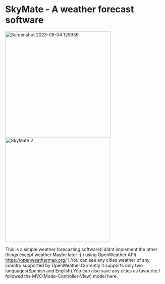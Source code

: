 # SkyMate - A weather forecast software


<img width="334" alt="Screenshot 2023-09-04 125939" src="https://github.com/MdMaruf-22/SkyMate/assets/64244354/b7cdb2a5-af28-43f3-b78e-c43159cf95bf">

<img width="332" alt="SkyMate 2" src="https://github.com/MdMaruf-22/SkyMate/assets/64244354/06624d0c-f99b-4fa3-a0a4-8db08b132fc9">

This is a simple weather forecasting software(I didnt implement the other things except weather.Maybe later :) ) using OpenWeather API( https://openweathermap.org/ ).You can see any cities weather of any country supported by OpenWeather.Currently it supports only two languages(Spanish and English).You can also save any cities as favourite.I followed the MVC(Mode-Controller-View) model here.
